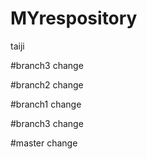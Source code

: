 # MYrespository
taiji

#branch3 change

#branch2 change


#branch1 change

#branch3 change

#master change
